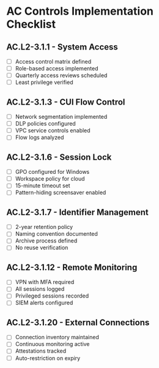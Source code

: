 # AC Controls Implementation Checklist

## AC.L2-3.1.1 - System Access

- [ ] Access control matrix defined
- [ ] Role-based access implemented
- [ ] Quarterly access reviews scheduled
- [ ] Least privilege verified

## AC.L2-3.1.3 - CUI Flow Control

- [ ] Network segmentation implemented
- [ ] DLP policies configured
- [ ] VPC service controls enabled
- [ ] Flow logs analyzed

## AC.L2-3.1.6 - Session Lock

- [ ] GPO configured for Windows
- [ ] Workspace policy for cloud
- [ ] 15-minute timeout set
- [ ] Pattern-hiding screensaver enabled

## AC.L2-3.1.7 - Identifier Management

- [ ] 2-year retention policy
- [ ] Naming convention documented
- [ ] Archive process defined
- [ ] No reuse verification

## AC.L2-3.1.12 - Remote Monitoring

- [ ] VPN with MFA required
- [ ] All sessions logged
- [ ] Privileged sessions recorded
- [ ] SIEM alerts configured

## AC.L2-3.1.20 - External Connections

- [ ] Connection inventory maintained
- [ ] Continuous monitoring active
- [ ] Attestations tracked
- [ ] Auto-restriction on expiry
